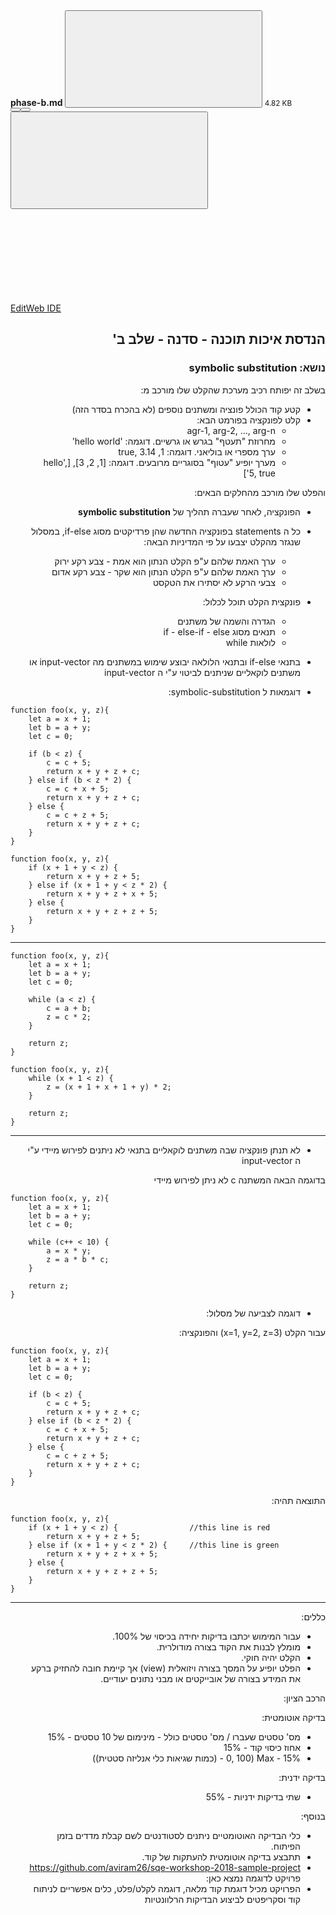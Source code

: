 <div class="blob-content-holder" id="blob-content-holder">
<article class="file-holder">
<div class="js-file-title file-title-flex-parent">
<div class="file-header-content">
<i aria-hidden="true" data-hidden="true" class="fa fa-file-text-o fa-fw"></i>
<strong class="file-title-name">
phase-b.md
</strong>
<button class="btn btn-clipboard btn-transparent prepend-left-5" data-toggle="tooltip" data-placement="bottom" data-container="body" data-class="btn-clipboard btn-transparent prepend-left-5" data-title="Copy file path to clipboard" data-clipboard-text="{&quot;text&quot;:&quot;phase-b.md&quot;,&quot;gfm&quot;:&quot;`phase-b.md`&quot;}" type="button" title="Copy file path to clipboard" aria-label="Copy file path to clipboard"><svg><use xlink:href="https://gitlab.com/assets/icons-ae469cb7c3780342292c08ece911202a09416439a29a034fa70e29da909b0225.svg#duplicate"></use></svg></button>
<small>
4.82 KB
</small>
</div>

<div class="file-actions">
<div class="btn-group js-blob-viewer-switcher" role="group">
<button aria-label="Display source" class="btn btn-default btn-sm js-blob-viewer-switch-btn has-tooltip" data-container="body" data-viewer="simple" title="Display source">
<i aria-hidden="true" data-hidden="true" class="fa fa-code"></i>
</button><button aria-label="Display rendered file" class="btn btn-default btn-sm js-blob-viewer-switch-btn has-tooltip active" data-container="body" data-viewer="rich" title="Display rendered file">
<i aria-hidden="true" data-hidden="true" class="fa fa-file-text-o"></i>
</button></div>

<div class="btn-group" role="group"><button class="btn btn-sm js-copy-blob-source-btn disabled" data-toggle="tooltip" data-placement="bottom" data-container="body" data-class="btn btn-sm js-copy-blob-source-btn" data-title="Copy source to clipboard" data-clipboard-target=".blob-content[data-blob-id='ed9635ff0a268dcee0f7c572ab27c5019eb754e5']" type="button" title="" aria-label="Copy source to clipboard" data-original-title="Switch to the source to copy it to the clipboard"><svg><use xlink:href="https://gitlab.com/assets/icons-ae469cb7c3780342292c08ece911202a09416439a29a034fa70e29da909b0225.svg#duplicate"></use></svg></button><a class="btn btn-sm has-tooltip" target="_blank" rel="noopener noreferrer" title="Open raw" data-container="body" href="/ben-gurion/sqe-workshop-2018/raw/master/phase-b.md"><i aria-hidden="true" data-hidden="true" class="fa fa-file-code-o"></i></a><a download="phase-b.md" class="btn btn-sm has-tooltip" target="_blank" rel="noopener noreferrer" title="Download" data-container="body" href="/ben-gurion/sqe-workshop-2018/raw/master/phase-b.md?inline=false"><svg><use xlink:href="https://gitlab.com/assets/icons-ae469cb7c3780342292c08ece911202a09416439a29a034fa70e29da909b0225.svg#download"></use></svg></a></div>
<div class="btn-group" role="group">
<a class="btn js-edit-blob  btn-sm" href="/ben-gurion/sqe-workshop-2018/edit/master/phase-b.md">Edit</a><a class="btn btn-default btn-sm" href="/-/ide/project/ben-gurion/sqe-workshop-2018/edit/master/-/phase-b.md">Web IDE</a></div>
</div>
</div>

<script id="js-file-lock" type="application/json">
{"path":"phase-b.md","toggle_path":"/ben-gurion/sqe-workshop-2018/path_locks/toggle"}
</script>


<div class="blob-viewer hidden" data-type="simple" data-url="/ben-gurion/sqe-workshop-2018/blob/master/phase-b.md?format=json&amp;viewer=simple">
<div class="text-center prepend-top-default append-bottom-default">
<i aria-hidden="true" aria-label="Loading content…" class="fa fa-spinner fa-spin fa-2x"></i>
</div>

</div>

<div class="blob-viewer" data-rich-type="markup" data-type="rich" data-url="/ben-gurion/sqe-workshop-2018/blob/master/phase-b.md?format=json&amp;viewer=rich" data-loading="true" data-loaded="true"><div class="blob-viewer" data-rich-type="markup" data-type="rich">
<div class="file-content md wiki">
<h1 dir="auto">
<a id="user-content-הנדסת-איכות-תוכנה-סדנה-שלב-ב" class="anchor" href="#%D7%94%D7%A0%D7%93%D7%A1%D7%AA-%D7%90%D7%99%D7%9B%D7%95%D7%AA-%D7%AA%D7%95%D7%9B%D7%A0%D7%94-%D7%A1%D7%93%D7%A0%D7%94-%D7%A9%D7%9C%D7%91-%D7%91" aria-hidden="true"></a>הנדסת איכות תוכנה - סדנה - שלב ב'</h1>
<h3 dir="auto">
<a id="user-content-נושא-symbolic-substitution" class="anchor" href="#%D7%A0%D7%95%D7%A9%D7%90-symbolic-substitution" aria-hidden="true"></a>נושא: symbolic substitution</h3>
<p dir="auto">בשלב זה יפותח רכיב מערכת שהקלט שלו מורכב מ:</p>
<ul dir="auto">
<li>קטע קוד הכולל פונציה ומשתנים נוספים (לא בהכרח בסדר הזה)</li>
<li>קלט לפונקציה בפורמט הבא:
<ul>
<li>agr-1, arg-2, ..., arg-n</li>
<li>מחרוזת "תעטף" בגרש או גרשיים. דוגמה: 'hello world'</li>
<li>ערך מספרי או בוליאני. דוגמה: 1, true, 3.14</li>
<li>מערך יופיע "עטוף" בסוגריים מרובעים. דוגמה: [1, 2, 3], [hello', 5, true']</li>
</ul>
</li>
</ul>
<p dir="auto">והפלט שלו מורכב מהחלקים הבאים:</p>
<ul dir="auto">
<li>
<p>הפונקציה, לאחר שעברה תהליך של <strong>symbolic substitution</strong></p>
</li>
<li>
<p>כל ה statements בפונקציה החדשה שהן פרדיקטים מסוג if-else, במסלול שנגזר מהקלט יצבעו על פי המדיניות הבאה:</p>
<ul>
<li>ערך האמת שלהם ע"פ הקלט הנתון הוא אמת - צבע רקע ירוק</li>
<li>ערך האמת שלהם ע"פ הקלט הנתון הוא שקר - צבע רקע אדום</li>
<li>צבעי הרקע לא יסתירו את הטקסט</li>
</ul>
</li>
<li>
<p>פונקצית הקלט תוכל לכלול:</p>
<ul>
<li>הגדרה והשמה של משתנים</li>
<li>תנאים מסוג if - else-if - else</li>
<li>לולאות while</li>
</ul>
</li>
<li>
<p>בתנאי if-else ובתנאי הלולאה יבוצע שימוש במשתנים מה input-vector או משתנים לוקאליים שניתנים לביטוי ע"י ה input-vector</p>
</li>
<li>
<p>דוגמאות ל symbolic-substitution:</p>
</li>
</ul>
<pre class="code highlight js-syntax-highlight plaintext white" lang="plaintext" v-pre="true"><code><span id="LC1" class="line" lang="plaintext">function foo(x, y, z){</span>
<span id="LC2" class="line" lang="plaintext">    let a = x + 1;</span>
<span id="LC3" class="line" lang="plaintext">    let b = a + y;</span>
<span id="LC4" class="line" lang="plaintext">    let c = 0;</span>
<span id="LC5" class="line" lang="plaintext">    </span>
<span id="LC6" class="line" lang="plaintext">    if (b &lt; z) {</span>
<span id="LC7" class="line" lang="plaintext">        c = c + 5;</span>
<span id="LC8" class="line" lang="plaintext">        return x + y + z + c;</span>
<span id="LC9" class="line" lang="plaintext">    } else if (b &lt; z * 2) {</span>
<span id="LC10" class="line" lang="plaintext">        c = c + x + 5;</span>
<span id="LC11" class="line" lang="plaintext">        return x + y + z + c;</span>
<span id="LC12" class="line" lang="plaintext">    } else {</span>
<span id="LC13" class="line" lang="plaintext">        c = c + z + 5;</span>
<span id="LC14" class="line" lang="plaintext">        return x + y + z + c;</span>
<span id="LC15" class="line" lang="plaintext">    }</span>
<span id="LC16" class="line" lang="plaintext">}</span></code></pre>
<pre class="code highlight js-syntax-highlight plaintext white" lang="plaintext" v-pre="true"><code><span id="LC1" class="line" lang="plaintext">function foo(x, y, z){</span>
<span id="LC2" class="line" lang="plaintext">    if (x + 1 + y &lt; z) {</span>
<span id="LC3" class="line" lang="plaintext">        return x + y + z + 5;</span>
<span id="LC4" class="line" lang="plaintext">    } else if (x + 1 + y &lt; z * 2) {</span>
<span id="LC5" class="line" lang="plaintext">        return x + y + z + x + 5;</span>
<span id="LC6" class="line" lang="plaintext">    } else {</span>
<span id="LC7" class="line" lang="plaintext">        return x + y + z + z + 5;</span>
<span id="LC8" class="line" lang="plaintext">    }</span>
<span id="LC9" class="line" lang="plaintext">}</span></code></pre>
<hr>
<pre class="code highlight js-syntax-highlight plaintext white" lang="plaintext" v-pre="true"><code><span id="LC1" class="line" lang="plaintext">function foo(x, y, z){</span>
<span id="LC2" class="line" lang="plaintext">    let a = x + 1;</span>
<span id="LC3" class="line" lang="plaintext">    let b = a + y;</span>
<span id="LC4" class="line" lang="plaintext">    let c = 0;</span>
<span id="LC5" class="line" lang="plaintext">    </span>
<span id="LC6" class="line" lang="plaintext">    while (a &lt; z) {</span>
<span id="LC7" class="line" lang="plaintext">        c = a + b;</span>
<span id="LC8" class="line" lang="plaintext">        z = c * 2;</span>
<span id="LC9" class="line" lang="plaintext">    }</span>
<span id="LC10" class="line" lang="plaintext">    </span>
<span id="LC11" class="line" lang="plaintext">    return z;</span>
<span id="LC12" class="line" lang="plaintext">}</span></code></pre>
<pre class="code highlight js-syntax-highlight plaintext white" lang="plaintext" v-pre="true"><code><span id="LC1" class="line" lang="plaintext">function foo(x, y, z){</span>
<span id="LC2" class="line" lang="plaintext">    while (x + 1 &lt; z) {</span>
<span id="LC3" class="line" lang="plaintext">        z = (x + 1 + x + 1 + y) * 2;</span>
<span id="LC4" class="line" lang="plaintext">    }</span>
<span id="LC5" class="line" lang="plaintext">    </span>
<span id="LC6" class="line" lang="plaintext">    return z;</span>
<span id="LC7" class="line" lang="plaintext">}</span></code></pre>
<hr>
<ul dir="auto">
<li>לא תנתן פונקציה שבה משתנים לוקאליים בתנאי לא ניתנים לפירוש מיידי ע"י ה input-vector</li>
</ul>
<p dir="auto">בדוגמה הבאה המשתנה c לא ניתן לפירוש מיידי</p>
<pre class="code highlight js-syntax-highlight plaintext white" lang="plaintext" v-pre="true"><code><span id="LC1" class="line" lang="plaintext">function foo(x, y, z){</span>
<span id="LC2" class="line" lang="plaintext">    let a = x + 1;</span>
<span id="LC3" class="line" lang="plaintext">    let b = a + y;</span>
<span id="LC4" class="line" lang="plaintext">    let c = 0;</span>
<span id="LC5" class="line" lang="plaintext">    </span>
<span id="LC6" class="line" lang="plaintext">    while (c++ &lt; 10) {</span>
<span id="LC7" class="line" lang="plaintext">        a = x * y;</span>
<span id="LC8" class="line" lang="plaintext">        z = a * b * c;</span>
<span id="LC9" class="line" lang="plaintext">    }</span>
<span id="LC10" class="line" lang="plaintext">    </span>
<span id="LC11" class="line" lang="plaintext">    return z;</span>
<span id="LC12" class="line" lang="plaintext">}</span></code></pre>
<ul dir="auto">
<li>דוגמה לצביעה של מסלול:</li>
</ul>
<p dir="auto">עבור הקלט (x=1, y=2, z=3) והפונקציה:</p>
<pre class="code highlight js-syntax-highlight plaintext white" lang="plaintext" v-pre="true"><code><span id="LC1" class="line" lang="plaintext">function foo(x, y, z){</span>
<span id="LC2" class="line" lang="plaintext">    let a = x + 1;</span>
<span id="LC3" class="line" lang="plaintext">    let b = a + y;</span>
<span id="LC4" class="line" lang="plaintext">    let c = 0;</span>
<span id="LC5" class="line" lang="plaintext">    </span>
<span id="LC6" class="line" lang="plaintext">    if (b &lt; z) {</span>
<span id="LC7" class="line" lang="plaintext">        c = c + 5;</span>
<span id="LC8" class="line" lang="plaintext">        return x + y + z + c;</span>
<span id="LC9" class="line" lang="plaintext">    } else if (b &lt; z * 2) {</span>
<span id="LC10" class="line" lang="plaintext">        c = c + x + 5;</span>
<span id="LC11" class="line" lang="plaintext">        return x + y + z + c;</span>
<span id="LC12" class="line" lang="plaintext">    } else {</span>
<span id="LC13" class="line" lang="plaintext">        c = c + z + 5;</span>
<span id="LC14" class="line" lang="plaintext">        return x + y + z + c;</span>
<span id="LC15" class="line" lang="plaintext">    }</span>
<span id="LC16" class="line" lang="plaintext">}</span></code></pre>
<p dir="auto">התוצאה תהיה:</p>
<pre class="code highlight js-syntax-highlight plaintext white" lang="plaintext" v-pre="true"><code><span id="LC1" class="line" lang="plaintext">function foo(x, y, z){</span>
<span id="LC2" class="line" lang="plaintext">    if (x + 1 + y &lt; z) {                //this line is red</span>
<span id="LC3" class="line" lang="plaintext">        return x + y + z + 5;</span>
<span id="LC4" class="line" lang="plaintext">    } else if (x + 1 + y &lt; z * 2) {     //this line is green</span>
<span id="LC5" class="line" lang="plaintext">        return x + y + z + x + 5; </span>
<span id="LC6" class="line" lang="plaintext">    } else {</span>
<span id="LC7" class="line" lang="plaintext">        return x + y + z + z + 5;</span>
<span id="LC8" class="line" lang="plaintext">    }</span>
<span id="LC9" class="line" lang="plaintext">}</span></code></pre>
<hr>
<p dir="auto">כללים:</p>
<ul dir="auto">
<li>עבור המימוש יכתבו בדיקות יחידה בכיסוי של 100%.</li>
<li>מומלץ לבנות את הקוד בצורה מודולרית.</li>
<li>הקלט  יהיה חוקי.</li>
<li>הפלט יופיע על המסך בצורה ויזואלית (view) אך קיימת חובה להחזיק ברקע את המידע בצורה של אובייקטים או מבני נתונים יעודיים.</li>
</ul>
<p dir="auto">הרכב הציון:</p>
<p dir="auto">בדיקה אוטומטית:</p>
<ul dir="auto">
<li>מס' טסטים שעברו / מס' טסטים כולל - מינימום של 10 טסטים - 15%</li>
<li>אחוז כיסוי קוד - 15%</li>
<li>15% - Max (0, 100 - (כמות שגיאות כלי אנליזה סטטית))</li>
</ul>
<p dir="auto">בדיקה ידנית:</p>
<ul dir="auto">
<li>שתי בדיקות ידניות - 55%</li>
</ul>
<p dir="auto">בנוסף:</p>
<ul dir="auto">
<li>כלי הבדיקה האוטומטיים ניתנים לסטודנטים לשם קבלת מדדים בזמן הפיתוח.</li>
<li>תתבצע בדיקה אוטומטית להעתקות של קוד.</li>
<li>
<a href="https://github.com/aviram26/sqe-workshop-2018-sample-project" rel="nofollow noreferrer noopener" target="_blank">https://github.com/aviram26/sqe-workshop-2018-sample-project</a>  פרויקט לדוגמה נמצא כאן:</li>
<li>הפרויקט מכיל דוגמת קוד מלאה, דוגמה לקלט/פלט, כלים אפשריים לניתוח קוד וסקריפטים לביצוע הבדיקות הרלוונטיות</li>
</ul>
</div>

</div>
</div>


</article>
</div>